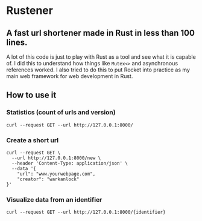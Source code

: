 # Rustener
## A fast url shortener made in Rust in less than 100 lines.

A lot of this code is just to play with Rust as a tool and see what it is capable of. I did this to understand how things like ``Mutex<>`` and asynchronous references worked. I also tried to do this to put Rocket into practice as my main web framework for web development in Rust.

## How to use it

### **Statistics** (count of urls and version) 

```curl
curl --request GET --url http://127.0.0.1:8000/
```

### **Create** a short url

```curl
curl --request GET \
  --url http://127.0.0.1:8000/new \
  --header 'Content-Type: application/json' \
  --data '{
	"url": "www.yourwebpage.com",
	"creator": "warkanlock"
}'
```

### **Visualize** data from an identifier

```curl
curl --request GET --url http://127.0.0.1:8000/{identifier}
```